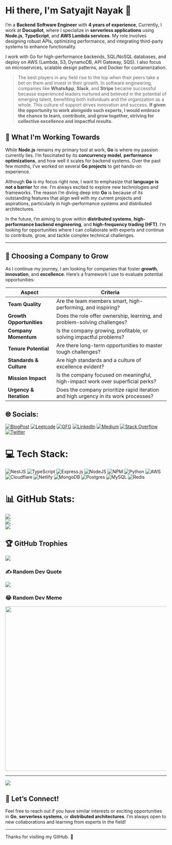 # Hi there, I'm Satyajit Nayak 👋

I’m a **Backend Software Engineer** with **4 years of experience**, Currently, I work at **Docupilot**, where I specialize in **serverless applications** using **Node.js**, **TypeScript**, and **AWS Lambda services**. My role involves designing robust APIs, optimizing performance, and integrating third-party systems to enhance functionality.

I work with Go for high-performance backends, SQL/NoSQL databases, and deploy on AWS (Lambda, S3, DynamoDB, API Gateway, SQS). I also focus on microservices, scalable design patterns, and Docker for containerization.

> The best players in any field rise to the top when their peers take a bet on them and invest in their growth. In software engineering, companies like **WhatsApp**, **Slack**, and **Stripe** became successful because experienced leaders nurtured and believed in the potential of emerging talent, benefiting both individuals and the organization as a whole. This culture of support drives innovation and success. **If given the opportunity to work alongside such experts, I would embrace the chance to learn, contribute, and grow together, striving for collective excellence and impactful results.**

## 🎯 **What I'm Working Towards**

While **Node.js** remains my primary tool at work, **Go** is where my passion currently lies. I’m fascinated by its **concurrency model**, **performance optimizations**, and how well it scales for backend systems. Over the past few months, I’ve worked on several **Go projects** to get hands-on experience.  

Although **Go** is my focus right now, I want to emphasize that **language is not a barrier** for me. I’m always excited to explore new technologies and frameworks. The reason I’m diving deep into **Go** is because of its outstanding features that align well with my current projects and aspirations, particularly in high-performance systems and distributed architectures.

In the future, I’m aiming to grow within **distributed systems**, **high-performance backend engineering**, and **high-frequency trading (HFT)**. I’m looking for opportunities where I can collaborate with experts and continue to contribute, grow, and tackle complex technical challenges.

---

## 🚀 **Choosing a Company to Grow**

As I continue my journey, I am looking for companies that foster **growth**, **innovation**, and **excellence**. Here’s a framework I use to evaluate potential opportunities:

| **Aspect**               | **Criteria**                                                                                  |
|---------------------------|-----------------------------------------------------------------------------------------------|
| **Team Quality**          | Are the team members smart, high-performing, and inspiring?                                   |  
| **Growth Opportunities**  | Does the role offer ownership, learning, and problem-solving challenges?                      |  
| **Company Momentum**      | Is the company growing, profitable, or solving impactful problems?                           |   
| **Tenure Potential**      | Are there long-term opportunities to master tough challenges?                                |    
| **Standards & Culture**   | Are high standards and a culture of excellence evident?                                      |  
| **Mission Impact**        | Is the company focused on meaningful, high-impact work over superficial perks?               |   
| **Urgency & Iteration**   | Does the company prioritize rapid iteration and high urgency in its work processes?          |   


## 🌐 Socials:
[![BlogPost](https://img.shields.io/badge/BlogPost-12100E?logo=leetcode&logoColor=white)](https://satyajitnayk.blogspot.com/) 
[![Leetcode](https://img.shields.io/badge/Leetcode-12100E?logo=leetcode&logoColor=white)](https://leetcode.com/satyajitnayk/) 
[![GFG](https://img.shields.io/badge/GFG-12100E?logo=geeksforgeeks&logoColor=white)](https://auth.geeksforgeeks.org/user/satyajitnayk/practice/) 
[![LinkedIn](https://img.shields.io/badge/LinkedIn-%230077B5.svg?logo=linkedin&logoColor=white)](https://linkedin.com/in/satyajitnayk) [![Medium](https://img.shields.io/badge/Medium-12100E?logo=medium&logoColor=white)](https://medium.com/@satyajitnayk) [![Stack Overflow](https://img.shields.io/badge/-Stackoverflow-FE7A16?logo=stack-overflow&logoColor=white)](https://stackoverflow.com/users/20283532) [![Twitter](https://img.shields.io/badge/Twitter-%231DA1F2.svg?logo=Twitter&logoColor=white)](https://twitter.com/satyajitnayk) 


# 💻 Tech Stack:
![NestJS](https://img.shields.io/badge/nestjs-%23000000.svg?style=for-the-badge&logo=nestjs&logoColor=red) ![TypeScript](https://img.shields.io/badge/typescript-%23007ACC.svg?style=for-the-badge&logo=typescript&logoColor=white) ![Express.js](https://img.shields.io/badge/express.js-%23404d59.svg?style=for-the-badge&logo=express&logoColor=%2361DAFB) ![NodeJS](https://img.shields.io/badge/node.js-6DA55F?style=for-the-badge&logo=node.js&logoColor=white) ![NPM](https://img.shields.io/badge/NPM-%23000000.svg?style=for-the-badge&logo=npm&logoColor=white) ![Python](https://img.shields.io/badge/python-3670A0?style=for-the-badge&logo=python&logoColor=ffdd54) ![AWS](https://img.shields.io/badge/AWS-%23FF9900.svg?style=for-the-badge&logo=amazon-aws&logoColor=white) ![Cloudflare](https://img.shields.io/badge/Cloudflare-F38020?style=for-the-badge&logo=Cloudflare&logoColor=white) ![Netlify](https://img.shields.io/badge/netlify-%23000000.svg?style=for-the-badge&logo=netlify&logoColor=#00C7B7) ![MongoDB](https://img.shields.io/badge/MongoDB-%234ea94b.svg?style=for-the-badge&logo=mongodb&logoColor=white) ![Postgres](https://img.shields.io/badge/postgres-%23316192.svg?style=for-the-badge&logo=postgresql&logoColor=white) ![MySQL](https://img.shields.io/badge/mysql-%2300f.svg?style=for-the-badge&logo=mysql&logoColor=white) ![Redis](https://img.shields.io/badge/redis-%23DD0031.svg?style=for-the-badge&logo=redis&logoColor=white)
# 📊 GitHub Stats:
![](https://github-readme-stats.vercel.app/api?username=satyajitnayk&theme=tokyonight&hide_border=false&include_all_commits=true&count_private=true)<br/>
![](https://github-readme-streak-stats.herokuapp.com/?user=satyajitnayk&theme=tokyonight&hide_border=false)<br/>
![](https://github-readme-stats.vercel.app/api/top-langs/?username=satyajitnayk&theme=tokyonight&hide_border=false&include_all_commits=true&count_private=true&layout=compact)

## 🏆 GitHub Trophies
![](https://github-profile-trophy.vercel.app/?username=satyajitnayk&theme=algolia&no-frame=false&no-bg=false&margin-w=4)

### ✍️ Random Dev Quote
![](https://quotes-github-readme.vercel.app/api?type=horizontal&theme=radical)

### 😂 Random Dev Meme
<img src="https://random-memer.herokuapp.com/" width="512px"/>

---
[![](https://visitcount.itsvg.in/api?id=satyajitnayk&icon=0&color=1)](https://visitcount.itsvg.in)

## 💬 **Let’s Connect!**

Feel free to reach out if you have similar interests or exciting opportunities in **Go**, **serverless systems**, or **distributed architectures**. I’m always open to new collaborations and learning from experts in the field!

---

Thanks for visiting my GitHub. 🚀

